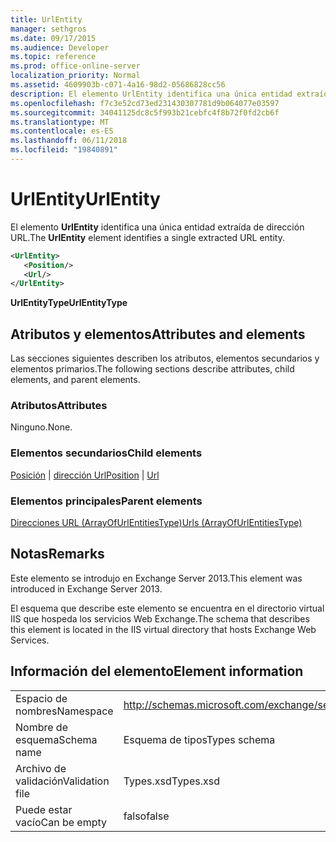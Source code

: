 ```yaml
---
title: UrlEntity
manager: sethgros
ms.date: 09/17/2015
ms.audience: Developer
ms.topic: reference
ms.prod: office-online-server
localization_priority: Normal
ms.assetid: 4609903b-c071-4a16-98d2-05686828cc56
description: El elemento UrlEntity identifica una única entidad extraída de dirección URL.
ms.openlocfilehash: f7c3e52cd73ed231430307781d9b064077e03597
ms.sourcegitcommit: 34041125dc8c5f993b21cebfc4f8b72f0fd2cb6f
ms.translationtype: MT
ms.contentlocale: es-ES
ms.lasthandoff: 06/11/2018
ms.locfileid: "19840891"
---
```

# <a name="urlentity"></a><span data-ttu-id="d70a8-103">UrlEntity</span><span class="sxs-lookup"><span data-stu-id="d70a8-103">UrlEntity</span></span>

<span data-ttu-id="d70a8-104">El elemento **UrlEntity** identifica una única entidad extraída de dirección URL.</span><span class="sxs-lookup"><span data-stu-id="d70a8-104">The **UrlEntity** element identifies a single extracted URL entity.</span></span> 
  
```XML
<UrlEntity>
   <Position/>
   <Url/>
</UrlEntity>
```

 <span data-ttu-id="d70a8-105">**UrlEntityType**</span><span class="sxs-lookup"><span data-stu-id="d70a8-105">**UrlEntityType**</span></span>
## <a name="attributes-and-elements"></a><span data-ttu-id="d70a8-106">Atributos y elementos</span><span class="sxs-lookup"><span data-stu-id="d70a8-106">Attributes and elements</span></span>

<span data-ttu-id="d70a8-107">Las secciones siguientes describen los atributos, elementos secundarios y elementos primarios.</span><span class="sxs-lookup"><span data-stu-id="d70a8-107">The following sections describe attributes, child elements, and parent elements.</span></span>
  
### <a name="attributes"></a><span data-ttu-id="d70a8-108">Atributos</span><span class="sxs-lookup"><span data-stu-id="d70a8-108">Attributes</span></span>

<span data-ttu-id="d70a8-109">Ninguno.</span><span class="sxs-lookup"><span data-stu-id="d70a8-109">None.</span></span>
  
### <a name="child-elements"></a><span data-ttu-id="d70a8-110">Elementos secundarios</span><span class="sxs-lookup"><span data-stu-id="d70a8-110">Child elements</span></span>

<span data-ttu-id="d70a8-111">[Posición](position.md) | [dirección Url](url-ex15websvcsotherref.md)</span><span class="sxs-lookup"><span data-stu-id="d70a8-111">[Position](position.md) | [Url ](url-ex15websvcsotherref.md)</span></span>
  
### <a name="parent-elements"></a><span data-ttu-id="d70a8-112">Elementos principales</span><span class="sxs-lookup"><span data-stu-id="d70a8-112">Parent elements</span></span>

[<span data-ttu-id="d70a8-113">Direcciones URL (ArrayOfUrlEntitiesType)</span><span class="sxs-lookup"><span data-stu-id="d70a8-113">Urls (ArrayOfUrlEntitiesType)</span></span>](urls-arrayofurlentitiestype.md)
  
## <a name="remarks"></a><span data-ttu-id="d70a8-114">Notas</span><span class="sxs-lookup"><span data-stu-id="d70a8-114">Remarks</span></span>

<span data-ttu-id="d70a8-115">Este elemento se introdujo en Exchange Server 2013.</span><span class="sxs-lookup"><span data-stu-id="d70a8-115">This element was introduced in Exchange Server 2013.</span></span>
  
<span data-ttu-id="d70a8-116">El esquema que describe este elemento se encuentra en el directorio virtual IIS que hospeda los servicios Web Exchange.</span><span class="sxs-lookup"><span data-stu-id="d70a8-116">The schema that describes this element is located in the IIS virtual directory that hosts Exchange Web Services.</span></span>
  
## <a name="element-information"></a><span data-ttu-id="d70a8-117">Información del elemento</span><span class="sxs-lookup"><span data-stu-id="d70a8-117">Element information</span></span>

|||
|:-----|:-----|
|<span data-ttu-id="d70a8-118">Espacio de nombres</span><span class="sxs-lookup"><span data-stu-id="d70a8-118">Namespace</span></span>  <br/> |http://schemas.microsoft.com/exchange/services/2006/types  <br/> |
|<span data-ttu-id="d70a8-119">Nombre de esquema</span><span class="sxs-lookup"><span data-stu-id="d70a8-119">Schema name</span></span>  <br/> |<span data-ttu-id="d70a8-120">Esquema de tipos</span><span class="sxs-lookup"><span data-stu-id="d70a8-120">Types schema</span></span>  <br/> |
|<span data-ttu-id="d70a8-121">Archivo de validación</span><span class="sxs-lookup"><span data-stu-id="d70a8-121">Validation file</span></span>  <br/> |<span data-ttu-id="d70a8-122">Types.xsd</span><span class="sxs-lookup"><span data-stu-id="d70a8-122">Types.xsd</span></span>  <br/> |
|<span data-ttu-id="d70a8-123">Puede estar vacío</span><span class="sxs-lookup"><span data-stu-id="d70a8-123">Can be empty</span></span>  <br/> |<span data-ttu-id="d70a8-124">falso</span><span class="sxs-lookup"><span data-stu-id="d70a8-124">false</span></span>  <br/> |
   

